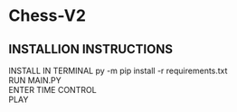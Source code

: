 # Chess-V2
## INSTALLION INSTRUCTIONS
INSTALL IN TERMINAL py -m pip install -r requirements.txt <br />
RUN MAIN.PY <br />
ENTER TIME CONTROL <br />
PLAY <br />
